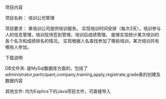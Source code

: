 项目内容

项目名称： 培训公司管理

项目要求： 某培训公司提供培训服务。 实现培训时间安排（每次3天），培训参与人的信息管理，培训现场签到管理，培训后成绩管理。 能够实现统计某次培训的各个名次和成绩排名的情况。 实现根据人名查找参加了哪些培训，某次培训共有哪些人参加。

下载说明

DB文件夹: 是MySql数据库方面的，包括了administrator,participant,company,training,apply,registrate,grade表的创建及数据内容

其他文件: 均为Esplice下的Java项目文件，可直接导入
